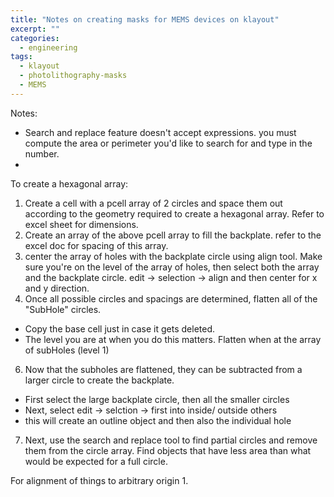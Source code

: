 ```yaml
---
title: "Notes on creating masks for MEMS devices on klayout"
excerpt: ""
categories:
  - engineering
tags:
  - klayout
  - photolithography-masks
  - MEMS
---
```


Notes:
- Search and replace feature doesn't accept expressions. you must compute the area or perimeter you'd like to search for and type in the number.
-

To create a hexagonal array:
1. Create a cell with a pcell array of 2 circles and space them out according to the geometry required to create a hexagonal array. Refer to excel sheet for dimensions.
2. Create an array of the above pcell array to fill the backplate. refer to the excel doc for spacing of this array.
4. center the array of holes with the backplate circle using align tool. Make sure you're on the level of the array of holes, then select both the array and the backplate circle.
edit -> selection -> align and then center for x and y direction.
5. Once all possible circles and spacings are determined, flatten all of the "SubHole" circles.
 - Copy the base cell just in case it gets deleted.
 - The level you are at when you do this matters. Flatten when at the array of subHoles (level 1)
6. Now that the subholes are flattened, they can be subtracted from a larger circle to create the backplate.
 - First select the large backplate circle, then all the smaller circles
 - Next, select edit -> selction -> first into inside/ outside others
 - this will create an outline object and then also the individual hole
7. Next, use the search and replace tool to find partial circles and remove them from the circle array. Find objects that have less area than what would be expected for a full circle.


For alignment of things to arbitrary origin
1. 
